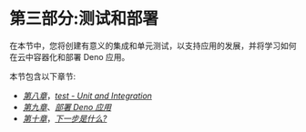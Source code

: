 # 第三部分:测试和部署

在本节中，您将创建有意义的集成和单元测试，以支持应用的发展，并将学习如何在云中容器化和部署 Deno 应用。

本节包含以下章节:

*   [*第八章*](08.html#_idTextAnchor178)，[*test - Unit and Integration*](https://epic.packtpub.com/index.php?module=oss_Chapters&action=DetailView&record=825fa87f-4618-2790-1a60-5f32422b4c47)
*   [*第九章*](09.html#_idTextAnchor190)、[*部署 Deno 应用*](https://epic.packtpub.com/index.php?module=oss_Chapters&action=DetailView&record=98b91ae7-2855-39f3-f6b4-5f32426d1b76)
*   [*第十章*](10.html#_idTextAnchor201)，[*下一步是什么?*](https://epic.packtpub.com/index.php?module=oss_Chapters&action=DetailView&record=6128cca6-e773-f0c6-9ca0-5f3242cf7f1e)
